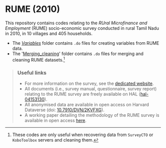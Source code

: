 # RUME (2010)

This repository contains codes relating to the *RUral Microfinance and Employment* (RUME) socio-economic survey conducted in rural Tamil Nadu in 2010, in 10 villages and 405 households.

* The [*Variables*](https://github.com/neemsis/RUME/tree/main/Variables) folder contains `.do` files for creating variables from RUME data.
* The '[Merging_cleaning](https://github.com/neemsis/RUME/tree/main/Merging_cleaning)' folder contains `.do` files for merging and cleaning RUME datasets.[^1]

[^1]: These codes are only useful when recovering data from `SurveyCTO` or `KoboToolbox` servers and cleaning them.

> ### Useful links
> 
> * For more information on the survey, see the [dedicated website](https://odriis.hypotheses.org/projects/data/rume).
> * All documents (i.e., survey manual, questionnaire, survey report) relating to the RUME survey are freely available on HAL ([hal-04153130](https://hal.science/hal-04153130)).
> * All anonymised data are available in open access on Harvard Dataverse (doi: [10.7910/DVN/2KVFXG](https://doi.org/10.7910/DVN/2KVFXG)).
> * A working paper detailing the methodology of the RUME survey is available in open access [here](https://dial.ird.fr/wp-content/uploads/2024/03/2024-02-NEEMSIS_data_context.pdf).

